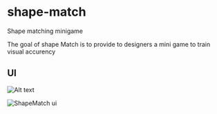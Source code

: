 # shape-match
Shape matching minigame

The goal of shape Match is to provide to designers a mini game to train visual accurency

## UI

![Alt text](URL "Title")

![ShapeMatch ui](URL "https://raw.githubusercontent.com/nak0x/shape-match/main/repo-assets/front-page.png")